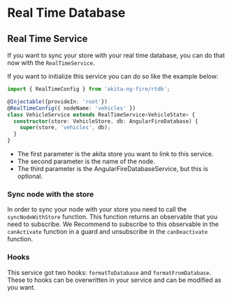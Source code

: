 # Real Time Database
## Real Time Service

If you want to sync your store with your real time database, you can do that now with the `RealTimeService`.

If you want to initialize this service you can do so like the example below:

```typescript
import { RealTimeConfig } from 'akita-ng-fire/rtdb';

@Injectable({provideIn: 'root'})
@RealTimeConfig({ nodeName: 'vehicles' })
class VehicleService extends RealTimeService<VehicleState> {
  constructor(store: VehicleStore, db: AngularFireDatabase) {
    super(store, 'vehicles', db);
  }
}

```

- The first parameter is the akita store you want to link to this service.
- The second parameter is the name of the node.
- The third parameter is the AngularFireDatabaseService, but this is optional.

### Sync node with the store

In order to sync your node with your store you need to call the `syncNodeWithStore` function.
This function returns an observable that you need to subscribe. 
We Recommend to subscribe to this observable in the `canActivate` function in a guard and 
unsubscribe in the `canDeactivate` function.

### Hooks

This service got two hooks: `formatToDatabase` and `formatFromDatabase`.
These to hooks can be overwritten in your service and can be modified as you want.